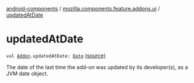 [android-components](../index.md) / [mozilla.components.feature.addons.ui](index.md) / [updatedAtDate](./updated-at-date.md)

# updatedAtDate

`val `[`Addon`](../mozilla.components.feature.addons/-addon/index.md)`.updatedAtDate: `[`Date`](http://docs.oracle.com/javase/7/docs/api/java/util/Date.html) [(source)](https://github.com/mozilla-mobile/android-components/blob/master/components/feature/addons/src/main/java/mozilla/components/feature/addons/ui/Extensions.kt#L55)

The date of the last time the add-on was updated by its developer(s),
as a JVM date object.

